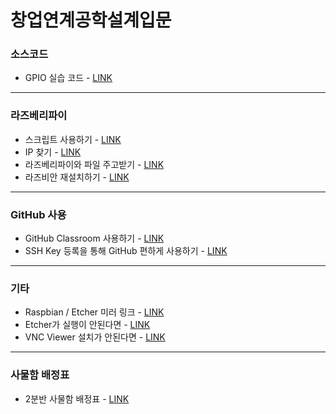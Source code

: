 # 창업연계공학설계입문

### 소스코드

- GPIO 실습 코드 - [LINK](http://drive.google.com/uc?export=view&id=1pqk6GpF2CEN1pooHxQ6V61OElQ8ZxcWJ)

------

### 라즈베리파이

- 스크립트 사용하기 - [LINK](https://github.com/ghyeon0/Rascar_Script_Guide/blob/master/%EC%8A%A4%ED%81%AC%EB%A6%BD%ED%8A%B8%20%EC%82%AC%EC%9A%A9%EB%B2%95.md)
- IP 찾기 - [LINK](https://github.com/ghyeon0/Rascar_Script_Guide/blob/master/%EB%9D%BC%EC%A6%88%EB%B2%A0%EB%A6%AC%ED%8C%8C%EC%9D%B4%EC%9D%98%20IP%20%EC%B0%BE%EA%B8%B0.md)
- 라즈베리파이와 파일 주고받기 - [LINK](https://github.com/ghyeon0/Rascar_Script_Guide/blob/master/%EB%9D%BC%EC%A6%88%EB%B2%A0%EB%A6%AC%ED%8C%8C%EC%9D%B4%EC%99%80%20%ED%8C%8C%EC%9D%BC%20%EC%A3%BC%EA%B3%A0%EB%B0%9B%EA%B8%B0.md)
- 라즈비안 재설치하기 - [LINK](https://github.com/ghyeon0/Rascar_Script_Guide/blob/master/%EB%9D%BC%EC%A6%88%EB%B9%84%EC%95%88%20%EC%9E%AC%EC%84%A4%EC%B9%98.md)

------

### GitHub 사용

- GitHub Classroom 사용하기 - [LINK](https://github.com/ghyeon0/Rascar_Script_Guide/blob/master/GitHub%20Classroom%20%EC%82%AC%EC%9A%A9%ED%95%98%EA%B8%B0.md)
- SSH Key 등록을 통해 GitHub 편하게 사용하기 - [LINK](https://github.com/ghyeon0/Rascar_Script_Guide/blob/master/%EA%B9%83%ED%97%88%EB%B8%8C%20SSH%20Key%20%EC%82%AC%EC%9A%A9.md)

------

### 기타

- Raspbian / Etcher 미러 링크 - [LINK](https://github.com/ghyeon0/Rascar_Script_Guide/blob/master/%EB%8B%A4%EC%9A%B4%EB%A1%9C%EB%93%9C%20%EB%A7%81%ED%81%AC.md)
- Etcher가 실행이 안된다면 - [LINK](https://github.com/ghyeon0/Rascar_Script_Guide/blob/master/Etcher%20%EC%8B%A4%ED%96%89%20%EC%95%88%EB%90%A0%20%EB%95%8C.md) 
- VNC Viewer 설치가 안된다면 - [LINK](https://github.com/ghyeon0/Rascar_Script_Guide/blob/master/VNC%20%EC%84%A4%EC%B9%98%EA%B0%80%20%EC%95%88%EB%90%9C%EB%8B%A4%EB%A9%B4.md)

------

### 사물함 배정표

- 2분반 사물함 배정표 - [LINK](https://github.com/ghyeon0/Rascar_Script_Guide/blob/master/2%EB%B6%84%EB%B0%98%20%EC%82%AC%EB%AC%BC%ED%95%A8%20%EB%B0%B0%EC%A0%95%ED%91%9C.md)

